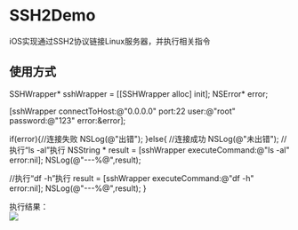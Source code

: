 # SSH2Demo
iOS实现通过SSH2协议链接Linux服务器，并执行相关指令

## 使用方式<br/>

SSHWrapper* sshWrapper = [[SSHWrapper alloc] init];
NSError* error;

[sshWrapper connectToHost:@"0.0.0.0" port:22 user:@"root" password:@"123" error:&error];

if(error){//连接失败
NSLog(@"出错");
}else{ //连接成功
NSLog(@"未出错");
//执行“ls -al”执行
NSString * result = [sshWrapper executeCommand:@"ls -al" error:nil];
NSLog(@"---%@",result);

//执行“df -h”执行
result = [sshWrapper executeCommand:@"df -h" error:nil];
NSLog(@"---%@",result);
}<br/>

 执行结果：<br/>
 ![](http://img.blog.csdn.net/20180313175706225)

